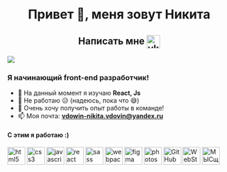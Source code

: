 <h1 align="center">Привет 👋, меня зовут Никита</h1>
<h2 align="center">Написать мне
<a href="https://vk.com/stawlie"><img align="center" src="https://www.vectorlogo.zone/logos/vk/vk-tile.svg" alt="vk" width="30" height="30" /></a>
</h2>
<img src='https://www.codewars.com/users/Stawlie/badges/micro' />
<h3>Я начинающий front-end разработчик!</h3>

- 🌱 На данный момент я изучаю **React, Js**
- 👷 Не работаю 😥 (надеюсь, пока что 😅)
- 👯 Очень хочу получить опыт работы в команде!
- 📫 Моя почта:  **vdowin-nikita.vdovin@yandex.ru**

<h4>С этим я работаю :)</h4>
<p align="left">
<img src="https://devicons.github.io/devicon/devicon.git/icons/html5/html5-original-wordmark.svg" alt="html5" width="40" height="40"/> 
<img src="https://devicons.github.io/devicon/devicon.git/icons/css3/css3-original-wordmark.svg" alt="css3" width="40" height="40"/> 
<img src="https://devicons.github.io/devicon/devicon.git/icons/javascript/javascript-original.svg" alt="javascript" width="40" height="40"/> 
<img src="https://devicons.github.io/devicon/devicon.git/icons/react/react-original-wordmark.svg" alt="react" width="40" height="40"/> 
<img src="https://devicons.github.io/devicon/devicon.git/icons/sass/sass-original.svg" alt="sass" width="40" height="40"/> 
<img src="https://devicons.github.io/devicon/devicon.git/icons/webpack/webpack-original.svg" alt="webpack" width="40" height="40"/>
<img src="https://www.vectorlogo.zone/logos/figma/figma-icon.svg" alt="figma" width="40" height="40"/> 
<img src="https://devicons.github.io/devicon/devicon.git/icons/photoshop/photoshop-plain.svg" alt="photoshop" width="40" height="40"/> 
<img src="https://www.vectorlogo.zone/logos/github/github-tile.svg" alt="GitHub" width="40" height="40"/>
<img src="https://upload.wikimedia.org/wikipedia/commons/thumb/d/d7/WebStorm.png/1024px-WebStorm.png" alt="WebStorm" width="40" height="40"/>
<img src="https://upload.wikimedia.org/wikipedia/commons/thumb/9/9a/Visual_Studio_Code_1.35_icon.svg/1200px-Visual_Studio_Code_1.35_icon.svg.png" alt="МЫСщву" width="40" height="40"/>
</p>


